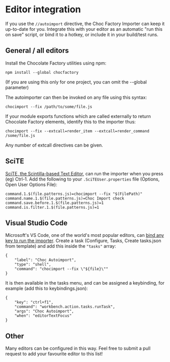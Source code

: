 Editor integration
==================

If you use the `//autoimport` directive, the Choc Factory Importer can keep it
up-to-date for you. Integrate this with your editor as an automatic "run this
on save" script, or bind it to a hotkey, or include it in your build/test runs.

General / all editors
---------------------

Install the Chocolate Factory utilities using npm:

    npm install --global chocfactory

(If you are using this only for one project, you can omit the --global parameter)

The autoimporter can then be invoked on any file using this syntax:

    chocimport --fix /path/to/some/file.js

If your module exports functions which are called externally to return Chocolate
Factory elements, identify this to the importer thus:

    chocimport --fix --extcall=render_item --extcall=render_command /some/file.js

Any number of extcall directives can be given.

SciTE
-----

[SciTE, the Scintilla-based Text Editor](https://www.scintilla.org/SciTE.html),
can run the importer when you press (eg) Ctrl-1. Add the following to your
`.SciTEUser.properties` file (Options, Open User Options File):

    command.1.$(file.patterns.js)=chocimport --fix "$(FilePath)"
    command.name.1.$(file.patterns.js)=Choc Import check
    command.save.before.1.$(file.patterns.js)=1
    command.is.filter.1.$(file.patterns.js)=1

Visual Studio Code
------------------

Microsoft's VS Code, one of the world's most popular editors, can [bind any key
to run the importer](https://code.visualstudio.com/docs/editor/tasks#_binding-keyboard-shortcuts-to-tasks). Create a task (Configure, Tasks, Create tasks.json from
template) and add this inside the `"tasks"` array:

    {
        "label": "Choc Autoimport",
        "type": "shell",
        "command": "chocimport --fix \"${file}\""
    }

It is then available in the tasks menu, and can be assigned a keybinding, for
example (add this to keybindings.json):

    {
        "key": "ctrl+f1",
        "command": "workbench.action.tasks.runTask",
        "args": "Choc Autoimport",
        "when": "editorTextFocus"
    }

Other
-----

Many editors can be configured in this way. Feel free to submit a pull request
to add your favourite editor to this list!
